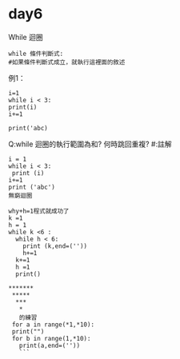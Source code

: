 # day6
 While 迴圈
```
while 條件判斷式:
#如果條件判斷式成立，就執行這裡面的敘述
```
例1：
```
i=1
while i < 3:
print(i)
i+=1

print('abc)
```
Q:while 迴圈的執行範圍為和? 何時跳回重複?
#:註解
```
i = 1
while i < 3:
 print (i)
i+=1
print ('abc')
無窮迴圈
```
```
why+h=1程式就成功了
k =1
h = 1
while k <6 :
  while h < 6:
    print (k,end=(''))
    h+=1
  k+=1
  h =1
  print()
  ```
 ```
 *******
  *****
   *** 
    *
    的練習
  for a in range(*1,*10):
  print("")
  for b in range(1,*10):
    print(a,end=(''))
    ```
    
